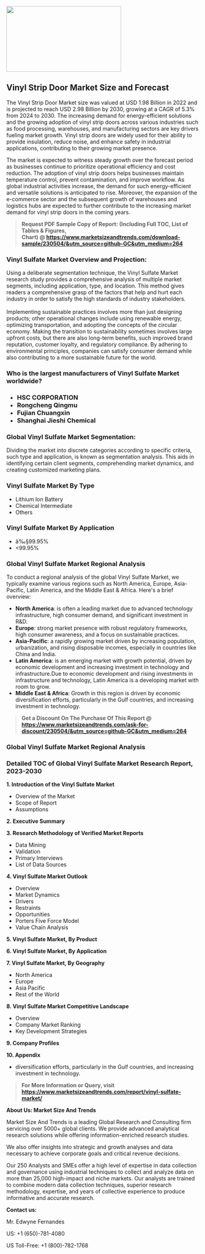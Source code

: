 <p><img class="alignnone size-medium wp-image-20088" src="https://ffe5etoiles.com/wp-content/uploads/2024/12/MST1-300x171.png" alt="" width="300" height="171" /></p><h2>Vinyl Strip Door Market Size and Forecast</h2><p>The Vinyl Strip Door Market size was valued at USD 1.98 Billion in 2022 and is projected to reach USD 2.98 Billion by 2030, growing at a CAGR of 5.3% from 2024 to 2030. The increasing demand for energy-efficient solutions and the growing adoption of vinyl strip doors across various industries such as food processing, warehouses, and manufacturing sectors are key drivers fueling market growth. Vinyl strip doors are widely used for their ability to provide insulation, reduce noise, and enhance safety in industrial applications, contributing to their growing market presence.</p><p>The market is expected to witness steady growth over the forecast period as businesses continue to prioritize operational efficiency and cost reduction. The adoption of vinyl strip doors helps businesses maintain temperature control, prevent contamination, and improve workflow. As global industrial activities increase, the demand for such energy-efficient and versatile solutions is anticipated to rise. Moreover, the expansion of the e-commerce sector and the subsequent growth of warehouses and logistics hubs are expected to further contribute to the increasing market demand for vinyl strip doors in the coming years.</p></p><blockquote id="" class=""><strong>Request PDF Sample Copy of Report: (Including Full TOC, List of Tables &amp; Figures, Chart)&nbsp;@&nbsp;<strong><a href="https://www.marketsizeandtrends.com/download-sample/230504/&utm_source=github-GC&utm_medium=264" target="_blank">https://www.marketsizeandtrends.com/download-sample/230504/&utm_source=github-GC&utm_medium=264</a></strong></strong></blockquote><h3 id="" class="">Vinyl Sulfate Market&nbsp;Overview and Projection:</h3><p id="" class="">Using a deliberate segmentation technique, the Vinyl Sulfate Market research study provides a comprehensive analysis of multiple market segments, including application, type, and location. This method gives readers a comprehensive grasp of the factors that help and hurt each industry in order to satisfy the high standards of industry stakeholders. <br /> <br />Implementing sustainable practices involves more than just designing products; other operational changes include using renewable energy, optimizing transportation, and adopting the concepts of the circular economy. Making the transition to sustainability sometimes involves large upfront costs, but there are also long-term benefits, such improved brand reputation, customer loyalty, and regulatory compliance. By adhering to environmental principles, companies can satisfy consumer demand while also contributing to a more sustainable future for the world.</p><h3 id="" class="">Who is the largest manufacturers of&nbsp;Vinyl Sulfate Market worldwide?</h3><h3 class=""><p><ul><li>HSC CORPORATION </li><li> Rongcheng Qingmu </li><li> Fujian Chuangxin </li><li> Shanghai Jieshi Chemical</li></ul></p></h3><h3 id="" class="">Global&nbsp;Vinyl Sulfate Market Segmentation:</h3><p id="" class="">Dividing the market into discrete categories according to specific criteria, such type and application, is known as segmentation analysis. This aids in identifying certain client segments, comprehending market dynamics, and creating customized marketing plans.</p><h3 id="" class="">Vinyl Sulfate Market&nbsp;By Type</h3><p><p><ul><li>Lithium Ion Battery</li><li> Chemical Intermediate</li><li> Others</p></li></ul></p></p><h3 id="" class="">Vinyl Sulfate Market&nbsp;By Application</h3><p class=""><p><ul><li>â‰§99.95%</li><li> <99.95%</li></ul></p></p><h3 id="" class="">Global Vinyl Sulfate Market Regional Analysis</h3><p id="" class="">To conduct a regional analysis of the global Vinyl Sulfate Market, we typically examine various regions such as North America, Europe, Asia-Pacific, Latin America, and the Middle East &amp; Africa. Here's a brief overview:</p><ul><li><strong>North America</strong>: is often a leading market due to advanced technology infrastructure, high consumer demand, and significant investment in R&amp;D.</li><li><strong>Europe</strong>: strong market presence with robust regulatory frameworks, high consumer awareness, and a focus on sustainable practices.</li><li><strong>Asia-Pacific</strong>: a rapidly growing market driven by increasing population, urbanization, and rising disposable incomes, especially in countries like China and India.</li><li><strong>Latin America</strong>: is an emerging market with growth potential, driven by economic development and increasing investment in technology and infrastructure.Due to economic development and rising investments in infrastructure and technology, Latin America is a developing market with room to grow.</li><li><strong>Middle East &amp; Africa</strong>: Growth in this region is driven by economic diversification efforts, particularly in the Gulf countries, and increasing investment in technology.</li></ul><blockquote id="" class=""><strong>Get a Discount On The Purchase Of This Report @ <strong><a href="https://www.marketsizeandtrends.com/ask-for-discount/230504/&utm_source=github-GC&utm_medium=264" target="_blank">https://www.marketsizeandtrends.com/ask-for-discount/230504/&utm_source=github-GC&utm_medium=264</a></strong></strong></blockquote><h3 id="" class="">Global Vinyl Sulfate Market Regional Analysis</h3><h3 id="" class="">Detailed TOC of Global Vinyl Sulfate Market Research Report, 2023-2030</h3><p id="" class=""><strong>1. Introduction of the Vinyl Sulfate Market</strong></p><ul><li>Overview of the Market</li><li>Scope of Report</li><li>Assumptions</li></ul><p id="" class=""><strong>2. Executive Summary</strong></p><p id="" class=""><strong>3. Research Methodology of Verified Market Reports</strong></p><ul><li>Data Mining</li><li>Validation</li><li>Primary Interviews</li><li>List of Data Sources</li></ul><p id="" class=""><strong>4. Vinyl Sulfate Market Outlook</strong></p><ul><li>Overview</li><li>Market Dynamics</li><li>Drivers</li><li>Restraints</li><li>Opportunities</li><li>Porters Five Force Model</li><li>Value Chain Analysis</li></ul><p id="" class=""><strong>5. Vinyl Sulfate Market, By Product</strong></p><p id="" class=""><strong>6. Vinyl Sulfate Market, By Application</strong></p><p id="" class=""><strong>7. Vinyl Sulfate Market, By Geography</strong></p><ul><li>North America</li><li>Europe</li><li>Asia Pacific</li><li>Rest of the World</li></ul><p id="" class=""><strong>8. Vinyl Sulfate Market Competitive Landscape</strong></p><ul><li>Overview</li><li>Company Market Ranking</li><li>Key Development Strategies</li></ul><p id="" class=""><strong>9. Company Profiles</strong></p><p id="" class=""><strong>10. Appendix</strong></p><ul><li>diversification efforts, particularly in the Gulf countries, and increasing investment in technology.</li></ul><blockquote id="" class=""><strong>For More Information or Query, visit <strong><strong><a href="https://www.marketsizeandtrends.com/report/vinyl-sulfate-market/" target="_blank">https://www.marketsizeandtrends.com/report/vinyl-sulfate-market/</a></strong></strong></strong></blockquote><p id="" class=""><strong>About Us: Market Size And Trends</strong></p><p id="" class="">Market Size And Trends is a leading Global Research and Consulting firm servicing over 5000+ global clients. We provide advanced analytical research solutions while offering information-enriched research studies.</p><p id="" class="">We also offer insights into strategic and growth analyses and data necessary to achieve corporate goals and critical revenue decisions.</p><p id="" class="">Our 250 Analysts and SMEs offer a high level of expertise in data collection and governance using industrial techniques to collect and analyze data on more than 25,000 high-impact and niche markets. Our analysts are trained to combine modern data collection techniques, superior research methodology, expertise, and years of collective experience to produce informative and accurate research.</p><p id="" class=""><strong>Contact us:</strong></p><p id="" class="">Mr. Edwyne Fernandes</p><p id="" class="">US: +1 (650)-781-4080</p><p id="" class="">US Toll-Free: +1 (800)-782-1768</p>
